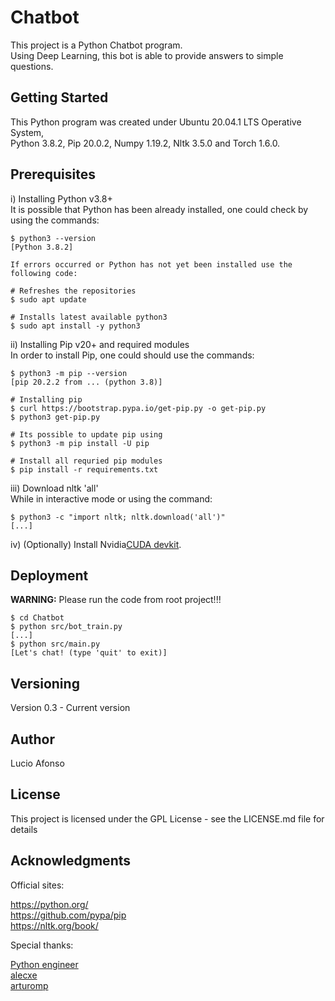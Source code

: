 # Chatbot

This project is a Python Chatbot program.<br />
Using Deep Learning, this bot is able to provide answers to simple questions.

## Getting Started

This Python program was created under Ubuntu 20.04.1 LTS Operative System,<br />
Python 3.8.2, Pip 20.0.2, Numpy 1.19.2, Nltk 3.5.0 and Torch 1.6.0.

## Prerequisites

i) Installing Python v3.8+<br />
It is possible that Python has been already installed, one could check by using the commands:

    $ python3 --version
    [Python 3.8.2]

    If errors occurred or Python has not yet been installed use the following code:

    # Refreshes the repositories
    $ sudo apt update

    # Installs latest available python3
    $ sudo apt install -y python3

ii) Installing Pip v20+ and required modules<br />
In order to install Pip, one could should use the commands:

    $ python3 -m pip --version
    [pip 20.2.2 from ... (python 3.8)]

    # Installing pip
    $ curl https://bootstrap.pypa.io/get-pip.py -o get-pip.py
    $ python3 get-pip.py

    # Its possible to update pip using
    $ python3 -m pip install -U pip

    # Install all requried pip modules
    $ pip install -r requirements.txt

iii) Download nltk 'all'<br />
While in interactive mode or using the command:

    $ python3 -c "import nltk; nltk.download('all')"
    [...]

iv) (Optionally) Install Nvidia[CUDA devkit](https://developer.nvidia.com/cuda-downloads?target_os=Linux&target_arch=x86_64&target_distro=Ubuntu&target_version=2004&target_type=debnetwork).

## Deployment

**WARNING:** Please run the code from root project!!!<br />

```
$ cd Chatbot
$ python src/bot_train.py
[...]
$ python src/main.py
[Let's chat! (type 'quit' to exit)]
```

## Versioning

Version 0.3 - Current version<br />

## Author

Lucio Afonso

## License

This project is licensed under the GPL License - see the LICENSE.md file for details

## Acknowledgments

Official sites:

https://python.org/<br />
https://github.com/pypa/pip<br />
https://nltk.org/book/

Special thanks:

[Python engineer](https://github.com/python-engineer)<br />
[alecxe](https://stackoverflow.com/a/34714208)<br />
[arturomp](https://stackoverflow.com/a/19794953)

